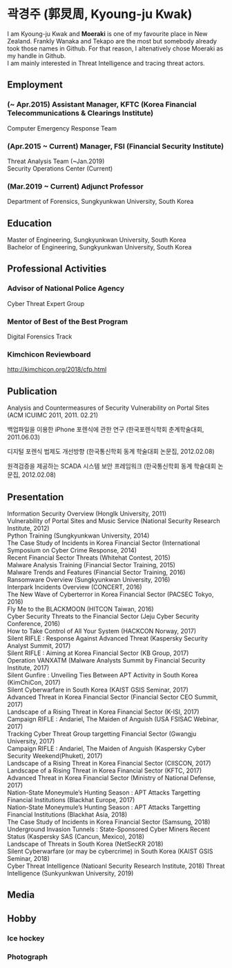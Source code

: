 # 곽경주 (郭炅周, Kyoung-ju Kwak)

I am Kyoung-ju Kwak and **Moeraki** is one of my favourite place in New Zealand. Frankly Wanaka and Tekapo are the most but somebody already took those names in Github. For that reason, I altenatively chose Moeraki as my handle in Github.  
I am mainly interested in Threat Intelligence and tracing threat actors.  

## Employment
### (~ Apr.2015) Assistant Manager, KFTC (Korea Financial Telecommunications & Clearings Institute)
Computer Emergency Response Team    
### (Apr.2015 ~ Current) Manager, FSI (Financial Security Institute)
Threat Analysis Team (~Jan.2019)  
Security Operations Center (Current)

### (Mar.2019 ~ Current) Adjunct Professor
Department of Forensics, Sungkyunkwan University, South Korea  
  

## Education
Master of Engineering, Sungkyunkwan University, South Korea  
Bachelor of Engineering, Sungkyunkwan University, South Korea
  
## Professional Activities
### Advisor of National Police Agency
Cyber Threat Expert Group  
### Mentor of Best of the Best Program
Digital Forensics Track
### Kimchicon Reviewboard
http://kimchicon.org/2018/cfp.html  
  
## Publication
Analysis and Countermeasures of Security Vulnerability on Portal Sites (ACM ICUIMC 2011, 2011. 02.21)  
  
백업파일을 이용한 iPhone 포렌식에 관한 연구 (한국포렌식학회 춘계학술대회, 2011.06.03)  
  
디지털 포렌식 법제도 개선방향 (한국통신학회 동계 학술대회 논문집, 2012.02.08)  
  
원격검증을 제공하는 SCADA 시스템 보안 프레임워크 (한국통신학회 동계 학술대회 논문집, 2012.02.08)  
  
## Presentation
Information Security Overview (HongIk University, 2011)  
Vulnerability of Portal Sites and Music Service (National Security Research Institute, 2012)  
Python Training (Sungkyunkwan University, 2014)  
The Case Study of Incidents in Korea Financial Sector (International Symposium on Cyber Crime Response, 2014)  
Recent Financial Sector Threats (Whitehat Contest, 2015)  
Malware Analysis Training (Financial Sector Training, 2015)  
Malware Trends and Features (Financial Sector Training, 2016)  
Ransomware Overview (Sungkyunkwan University, 2016)  
Interpark Incidents Overview (CONCERT, 2016)  
The New Wave of Cyberterror in Korea Financial Sector (PACSEC Tokyo, 2016)  
Fly Me to the BLACKMOON (HITCON Taiwan, 2016)  
Cyber Security Threats to the Financial Sector (Jeju Cyber Security Conference, 2016)  
How to Take Control of All Your System (HACKCON Norway, 2017)  
Silent RIFLE : Response Against Advanced Threat (Kaspersky Security Analyst Summit, 2017)  
Silent RIFLE : Aiming at Korea Financial Sector (KB Group, 2017)  
Operation VANXATM (Malware Analysts Summit by Financial Security Institute, 2017)  
Silent Gunfire : Unveiling Ties Between APT Activity in South Korea (KimChiCon, 2017)  
Silent Cyberwarfare in South Korea (KAIST GSIS Seminar, 2017)  
Advanced Threat in Korea Financial Sector (Financial Sector CEO Summit, 2017)  
Landscape of a Rising Threat in Korea Financial Sector (K-ISI, 2017)  
Campaign RIFLE : Andariel, The Maiden of Anguish (USA FSISAC Webinar, 2017)  
Tracking Cyber Threat Group targetting Financial Sector (Gwangju University, 2017)  
Campaign RIFLE : Andariel, The Maiden of Anguish (Kaspersky Cyber Security Weekend(Phuket), 2017)  
Landscape of a Rising Threat in Korea Financial Sector (CIISCON, 2017)  
Landscape of a Rising Threat in Korea Financial Sector (KFTC, 2017)  
Advanced Threat in Korea Financial Sector (Ministry of National Defense, 2017)  
Nation-State Moneymule’s Hunting Season : APT Attacks Targetting Financial Institutions (Blackhat Europe, 2017)  
Nation-State Moneymule’s Hunting Season : APT Attacks Targetting Financial Institutions (Blackhat Asia, 2018)  
The Case Study of Incidents in Korea Financial Sector (Samsung, 2018)  
Underground Invasion Tunnels : State-Sponsored Cyber Miners Recent Status (Kaspersky SAS (Cancun, Mexico), 2018)  
Landscape of Threats in South Korea (NetSecKR 2018)  
Silent Cyberwarfare (or may be cybercrime) in South Korea (KAIST GSIS Seminar, 2018)  
Cyber Threat Intelligence (Natioanl Security Research Institute, 2018)
Threat Intelligence (Sunkyunkwan University, 2019)  

## Media
## Hobby
### Ice hockey
### Photograph
